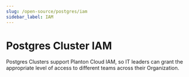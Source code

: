 ```yaml
---
slug: /open-source/postgres/iam
sidebar_label: IAM
---
```


# Postgres Cluster IAM

Postgres Clusters support Planton Cloud IAM, so IT leaders can grant the appropriate level of access to different teams across their Organization.
